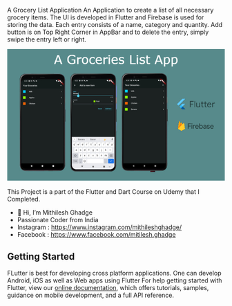 A Grocery List Application
An Application to create a list of all necessary grocery items. 
The UI is developed in Flutter and Firebase is used for storing the data.
Each entry consists of a name, category and quantity. 
Add button is on Top Right Corner in AppBar and to delete the entry, simply swipe the entry left or right.


![Image alt text](https://github.com/cherryensign/GroceryListApp/blob/main/screenshots/Grocery.jpg?raw=true)


This Project is a part of the Flutter and Dart Course on Udemy that I Completed.


- 👋 Hi, I’m Mithilesh Ghadge
- Passionate Coder from India
- Instagram : https://www.instagram.com/mithileshghadge/
- Facebook : https://www.facebook.com/mitilesh.ghadge

## Getting Started
FLutter is best for developing cross platform applications. One can develop Android, iOS as well as Web apps using Flutter 
For help getting started with Flutter, view our
[online documentation](https://flutter.dev/docs), which offers tutorials,
samples, guidance on mobile development, and a full API reference.

